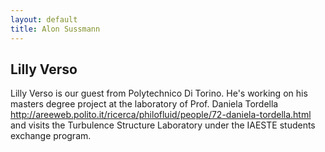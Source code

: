 ```yaml
---
layout: default
title: Alon Sussmann
---
```


## Lilly Verso

Lilly Verso is our guest from Polytechnico Di Torino. He's working on his masters degree project at the laboratory of Prof. Daniela Tordella <http://areeweb.polito.it/ricerca/philofluid/people/72-daniela-tordella.html> and visits the Turbulence Structure Laboratory under the IAESTE students exchange program. 